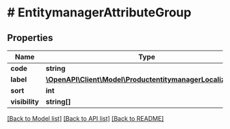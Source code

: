 # # EntitymanagerAttributeGroup


## Properties 


Name | Type | Description | Notes
------------ | ------------- | ------------- | -------------
**code**| **string** |   | [optional]
**label**| [**\OpenAPI\Client\Model\ProductentitymanagerLocalizedText**](ProductentitymanagerLocalizedText.md) |   | [optional]
**sort**| **int** |   | [optional]
**visibility**| **string[]** |   | [optional]


[[Back to Model list]](../../README.md#models) [[Back to API list]](../../README.md#endpoints) [[Back to README]](../../README.md)

